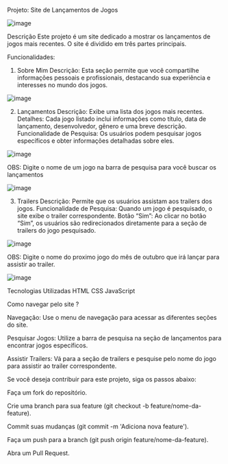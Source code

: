 Projeto: Site de Lançamentos de Jogos

![image](https://github.com/user-attachments/assets/43bbdaf6-e06b-40f3-8340-d147c295a4b3)



Descrição
Este projeto é um site dedicado a mostrar os lançamentos de jogos mais recentes. O site é dividido em três partes principais.


Funcionalidades:

1. Sobre Mim
Descrição: Esta seção permite que você compartilhe informações pessoais e profissionais, destacando sua experiência e interesses no mundo dos jogos.


![image](https://github.com/user-attachments/assets/2a1a3285-66f2-48c9-8eeb-f12f6bc41397)



2. Lançamentos
Descrição: Exibe uma lista dos jogos mais recentes.
Detalhes: Cada jogo listado inclui informações como título, data de lançamento, desenvolvedor, gênero e uma breve descrição.
Funcionalidade de Pesquisa: Os usuários podem pesquisar jogos específicos e obter informações detalhadas sobre eles.


![image](https://github.com/user-attachments/assets/1a367bf3-c4a6-43e2-a315-2bd965adb81e)




OBS: Digite o nome de um jogo na barra de pesquisa para você buscar os lançamentos 



![image](https://github.com/user-attachments/assets/eb5d0ad0-8598-4023-aa3a-93b490e87a96)




3. Trailers
Descrição: Permite que os usuários assistam aos trailers dos jogos.
Funcionalidade de Pesquisa: Quando um jogo é pesquisado, o site exibe o trailer correspondente.
Botão “Sim”: Ao clicar no botão “Sim”, os usuários são redirecionados diretamente para a seção de trailers do jogo pesquisado.

![image](https://github.com/user-attachments/assets/84ed5e6c-47f9-4f1d-b20c-87baf0b05c81)



OBS: Digite o nome do proximo jogo do mês de outubro que irá lançar para assistir ao trailer.


![image](https://github.com/user-attachments/assets/93f01575-6d07-421a-8e7d-3c5b282b9d77)


Tecnologias Utilizadas
HTML
CSS
JavaScript


Como navegar pelo site ? 

Navegação: Use o menu de navegação para acessar as diferentes seções do site.

Pesquisar Jogos: Utilize a barra de pesquisa na seção de lançamentos para encontrar jogos específicos.

Assistir Trailers: Vá para a seção de trailers e pesquise pelo nome do jogo para assistir ao trailer correspondente.


Se você deseja contribuir para este projeto, siga os passos abaixo:


Faça um fork do repositório.

Crie uma branch para sua feature (git checkout -b feature/nome-da-feature).

Commit suas mudanças (git commit -m 'Adiciona nova feature').

Faça um push para a branch (git push origin feature/nome-da-feature).

Abra um Pull Request.
